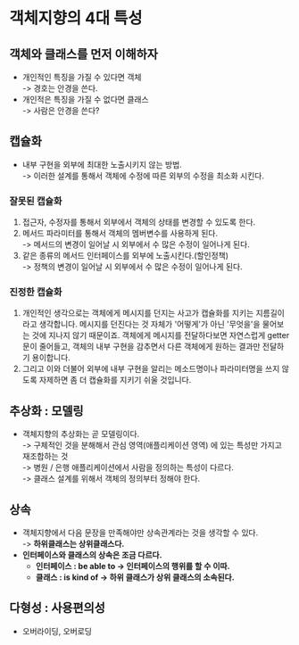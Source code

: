 # 객체지향의 4대 특성

## 객체와 클래스를 먼저 이해하자&#x20;

* 개인적인 특징을 가질 수 있다면 객체\
  \-> 경호는 안경을 쓴다.
* 개인적은 특징을 가질 수 없다면 클래스\
  \-> 사람은 안경을 쓴다?

## 캡슐화

* 내부 구현을 외부에 최대한 노출시키지 않는 방법.\
  \-> 이러한 설계를 통해서 객체에 수정에 따른 외부의 수정을 최소화 시킨다.&#x20;

### 잘못된 캡슐화

1. 접근자, 수정자를 통해서 외부에서 객체의 상태를 변경할 수 있도록 한다.
2. 메서드 파라미터를 통해서 객체의 멤버변수를 사용하게 된다.\
   \-> 메서드의 변경이 일어날 시 외부에서 수 많은 수정이 일어나게 된다.
3. 같은 종류의 메서드 인터페이스를 외부에 노출시킨다.(할인정책)\
   \-> 정책의 변경이 일어날 시 외부에서 수 많은 수정이 일어나게 된다. &#x20;

### 진정한 캡슐화

1. 개인적인 생각으로는 객체에게 메시지를 던지는 사고가 캡슐화를 지키는 지름길이라고 생각합니다. 메시지를 던진다는 것 자체가 '어떻게'가 아닌 '무엇을'을 물어보는 것에 지나지 않기 때문이죠. 객체에게 메시지를 전달하다보면 자연스럽게 getter문이 줄어들고, 객체의 내부 구현을 감추면서 다른 객체에게 원하는 결과만 전달하기 용이합니다.
2. 그리고 이와 더불어 외부에 내부 구현을 알리는 메소드명이나 파라미터명을 쓰지 않도록 자제하면 좀 더 캡슐화를 지키기 쉬울 것입니다.&#x20;

## 추상화 : 모델링

* 객체지향의 추상화는 곧 모델링이다. \
  \-> 구체적인 것을 분해해서 관심 영역(애플리케이션 영역) 에 있는 특성만 가지고 재조합하는 것 \
  \-> 병원 / 은행 애플리케이션에서 사람을 정의하는 특성이 다르다. \
  \-> 클래스 설계를 위해서 객체의 정의부터 정해야 한다.&#x20;

## 상속

* 객체지향에서 다음 문장을 만족해야만 상속관계라는 것을 생각할 수 있다.\
  \-> **하위클래스는 상위클래스다.**
* **인터페이스와 클래스의 상속은 조금 다르다.**&#x20;
  * **인터페이스 : be able to -> 인터페이스의 행위를 할 수 이따.**&#x20;
  * **클래스 : is kind of -> 하위 클래스가 상위 클래스의 소속된다.**

## 다형성 : 사용편의성

* 오버라이딩, 오버로딩
